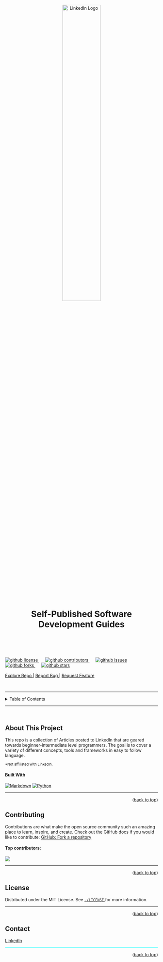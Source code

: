 <!-- TODO: Add list of up to date articles. Automate from new github push's? -->
<a id="readme-top"></a>

<header>
  <a href="https://github.com/neoncrypto/linkedin">
    <img src="https://i.ibb.co/C37PPNHb/Linked-In-Blue-128-2x.png" alt="LinkedIn Logo" width="50%" align="center">
  </a>
  <h1>Self-Published Software Development Guides</h1>
  <br />
</header>

<div>
  <p>
    <a style="margin-right: 20px;" href="https://github.com/neoncrypto/linkedin/blob/main/LICENSE">
      <img src="https://img.shields.io/github/license/neoncrypto/linkedin" alt="github license">
    </a>
    <a style="margin-right: 20px;" href="https://github.com/neoncrypto/linkedin/graphs/contributors">
      <img src="https://img.shields.io/github/contributors/neoncrypto/linkedin" alt="github contributors">
    </a>
    <a style="margin-right: 20px;" href="https://github.com/neoncrypto/linkedin/issues">
      <img src="https://img.shields.io/github/issues/neoncrypto/linkedin" alt="github issues">
    </a>
    <a style="margin-right: 20px;" href="https://github.com/neoncrypto/linkedin/forks">
      <img src="https://img.shields.io/github/forks/neoncrypto/linkedin?style=social&logoColor=blue&label=FORKS" alt="github forks">
    </a>
    <a style="margin-right: 20px;" href="https://github.com/neoncrypto/linkedin/stargazers">
      <img src="https://img.shields.io/github/stars/neoncrypto/linkedin?style=social&logo=github&logoColor=blue&label=STARS&labelColor=%23444444" alt="github stars">
    </a>
    <br />
    <br />
    <a href="https://github.com/neoncrypto/linkedin">
      Explore Repo 
    </a>
    |
    <a href="https://github.com/neoncrypto/linkedin/issues/new">
      Report Bug 
    </a>
    |
    <a href="https://github.com/neoncrypto/linkedin/issues/new?labels=enhancement&template=feature-request">
      Request Feature
    </a>
  </p>
</div>

<br />
<hr>

<details>  
  <summary>Table of Contents</summary>
  <ol>
    <li>
      <a href="#about-this-project">About The Project</a>
      <ul>
        <li><a href="#built-with">Built With</a></li>
      </ul>
    </li>
    <li>
      <a href="#contributing">Contributing</a>
      <ul>
        <li><a href="#top-contributors">Top Contributors</a></li>
      </ul>
    </li>
    <li><a href="#license">License</a></li>
    <li><a href="#contact">Contact</a></li>
  </ol>
</details>

<hr>

<br />


## About This Project

<p>
  This repo is a collection of Articles posted to LinkedIn that are geared towards beginner-intermediate 
  level programmers. The goal is to cover a variety of different concepts, tools and frameworks 
  in easy to follow language. 
</p>

<small>\*Not affiliated with LinkedIn.</small>


#### Built With

[![Markdown][Markdown]][Markdown-url]
[![Python][Python]][Python-url]

<hr>

<p align="right">(<a href="#readme-top">back to top</a>)</p>


## Contributing

Contributions are what make the open source community such an amazing place to learn, inspire, and create. 
Check out the GitHub docs if you would like to contribute:
<a href="https://docs.github.com/en/pull-requests/collaborating-with-pull-requests/working-with-forks/fork-a-repo?tool=cli#about-forks" title="GitHub Fork Repository" style="display: inline;">
  GitHub: Fork a repository
</a>

#### Top contributors:

<a href="https://github.com/neoncrypto/linkedin/graphs/contributors">
  <img src="https://contrib.rocks/image?repo=neoncrypto/linkedin" />
</a>

<hr>

<p align="right">(<a href="#readme-top">back to top</a>)</p>


## License

Distributed under the MIT License. See 
<a href="https://github.com/neoncrypto/linkedin/blob/main/LICENSE" title="neoncrypto linkedin license">
  `./LICENSE`
</a> 
for more information.

<hr>

<p align="right">(<a href="#readme-top">back to top</a>)</p>


## Contact

<a href="https://www.linkedin.com/in/neoncrypto0/" title="linkedin link">LinkedIn</a>

<hr style="height:1px;background-color:cyan;">

<p align="right">(<a href="#readme-top">back to top</a>)</p>


[Markdown]: https://img.shields.io/badge/markdown-%23000000.svg?logo=markdown&logoColor=red
[Markdown-url]: https://www.markdownguide.org
[Powered-by-black-magic]: https://forthebadge.com/images/badges/powered-by-black-magic.png
[Python]: https://img.shields.io/badge/python-3670A0?logo=python&logoColor=ffdd54
[Python-url]: https://python.org
